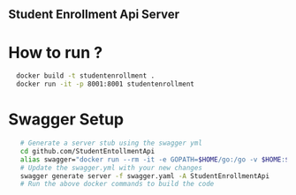 ## Student Enrollment Api Server

# How to run ?

```bash
  docker build -t studentenrollment .
  docker run -it -p 8001:8001 studentenrollment
```

# Swagger Setup
```bash
   # Generate a server stub using the swagger yml
   cd github.com/StudentEntollmentApi
   alias swagger="docker run --rm -it -e GOPATH=$HOME/go:/go -v $HOME:$HOME -w $(pwd) quay.io/goswagger/swagger"
   # Update the swagger.yml with your new changes
   swagger generate server -f swagger.yaml -A StudentEnrollmentApi
   # Run the above docker commands to build the code
```